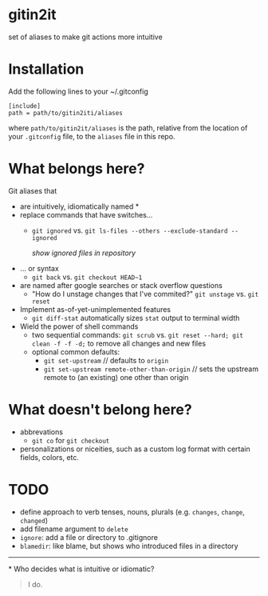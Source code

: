 # gitin2it
set of aliases to make git actions more intuitive

# Installation
Add the following lines to your ~/.gitconfig
```
[include]
path = path/to/gitin2iti/aliases
```
where `path/to/gitin2it/aliases` is the path, relative from the location of your `.gitconfig` file, to the `aliases` file in this repo.

# What belongs here?
Git aliases that 
 - are intuitively, idiomatically named *
 - replace commands that have switches...
   - `git ignored` vs. `git ls-files --others --exclude-standard --ignored`

     *show ignored files in repository*
 - ... or syntax
   - `git back` vs. `git checkout HEAD~1` 
 - are named after google searches or stack overflow questions
   - "How do I unstage changes that I've commited?"
     `git unstage` vs. `git reset`
 - Implement as-of-yet-unimplemented features
   - `git diff-stat` automatically sizes `stat` output to terminal width
 - Wield the power of shell commands
   - two sequential commands: `git scrub` vs. `git reset --hard; git clean -f -f -d;` to remove all changes and new files
   - optional common defaults: 
     - `git set-upstream` // defaults to `origin` 
     - `git set-upstream remote-other-than-origin` // sets the upstream remote to (an existing) one other than origin

# What doesn't belong here?
  - abbrevations
    - `git co` for `git checkout`
  - personalizations or niceities, such as a custom log format with certain fields, colors, etc.

# TODO
 - define approach to verb tenses, nouns, plurals (e.g. `changes`, `change`, `changed`)
 - add filename argument to `delete`
 - `ignore`: add a file or directory to .gitignore
 - `blamedir`: like blame, but shows who introduced files in a directory

---

\* Who decides what is intuitive or idiomatic?

> I do. 

